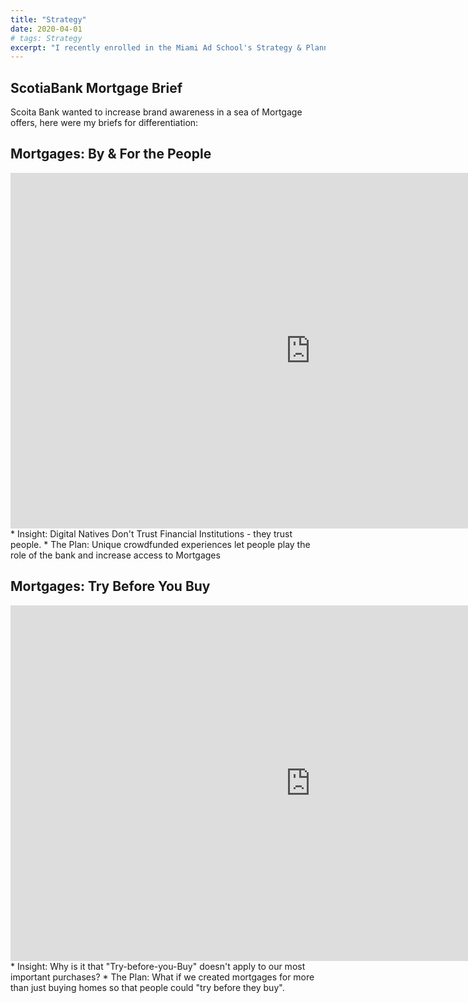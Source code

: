 ```yaml
---
title: "Strategy"
date: 2020-04-01
# tags: Strategy
excerpt: "I recently enrolled in the Miami Ad School's Strategy & Planning bootcamp. Briefs, ideas, and more will be posted here, thanks for checking it out!"
---
```



## ScotiaBank Mortgage Brief

Scoita Bank wanted to increase brand awareness in a sea of Mortgage offers, here were my briefs for differentiation:

## Mortgages: By & For the People
<iframe src="https://docs.google.com/presentation/d/11oLhaDZs0OS8Y7gs3Ly4tg4eprcpCrU2EgdMD46tBnI/embed?start=false&loop=true&delayms=5000" frameborder="0" width="960" height="569" allowfullscreen="true" mozallowfullscreen="true" webkitallowfullscreen="true"></iframe>
* Insight: Digital Natives Don't Trust Financial Institutions - they trust people.
* The Plan: Unique crowdfunded experiences let people play the role of the bank and increase access to Mortgages

## Mortgages: Try Before You Buy
<iframe src="https://docs.google.com/presentation/d/1HiPiHohY6vI3Xy9ZxxCDy32O6S42NhVnCbzQ16qMsK8/embed?start=false&loop=true&delayms=5000" frameborder="0" width="960" height="569" allowfullscreen="true" mozallowfullscreen="true" webkitallowfullscreen="true"></iframe>
* Insight: Why is it that "Try-before-you-Buy" doesn't apply to our most important purchases?
* The Plan: What if we created mortgages for more than just buying homes so that people could "try before they buy".

